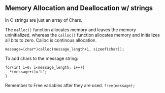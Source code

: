 ## Memory Allocation and Deallocation w/ strings

In C strings are just an array of Chars.

The `malloc()` function allocates memory and leaves the memory uninitialized, 
whereas the `calloc()` function allocates memory and initializes all bits to zero.
Calloc is continous allocation.

`message=(char*)calloc(message_length+1, sizeof(char));`

To add chars to the message string:
```
for(int i=0; i<message_length; i++){
  *(message+i)='L';
}
```
Remember to Free variables after they are used.
`free(message);`

